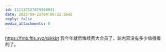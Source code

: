 ```yaml
---
id: 111137527879448941
date: 2023-09-21T04:06:22.564Z
reply: false
media_attachments: 0
---
```


https://fmb.ftls.xyz/@kkbt 我今年就后悔续费大会员了，新内容没有多少值得看的了。

